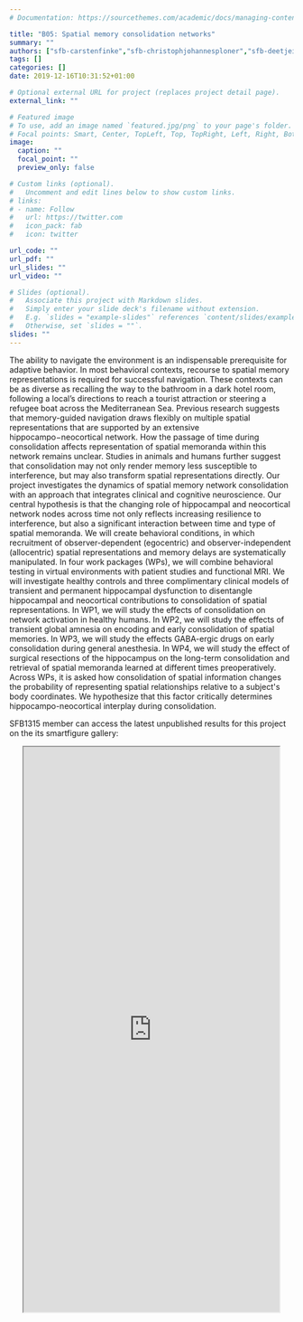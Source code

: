 ```yaml
---
# Documentation: https://sourcethemes.com/academic/docs/managing-content/

title: "B05: Spatial memory consolidation networks"
summary: ""
authors: ["sfb-carstenfinke","sfb-christophjohannesploner","sfb-deetjeiggena","sfb-frederikbartels","sfb-patriziamaier"]
tags: []
categories: []
date: 2019-12-16T10:31:52+01:00

# Optional external URL for project (replaces project detail page).
external_link: ""

# Featured image
# To use, add an image named `featured.jpg/png` to your page's folder.
# Focal points: Smart, Center, TopLeft, Top, TopRight, Left, Right, BottomLeft, Bottom, BottomRight.
image:
  caption: ""
  focal_point: ""
  preview_only: false

# Custom links (optional).
#   Uncomment and edit lines below to show custom links.
# links:
# - name: Follow
#   url: https://twitter.com
#   icon_pack: fab
#   icon: twitter

url_code: ""
url_pdf: ""
url_slides: ""
url_video: ""

# Slides (optional).
#   Associate this project with Markdown slides.
#   Simply enter your slide deck's filename without extension.
#   E.g. `slides = "example-slides"` references `content/slides/example-slides.md`.
#   Otherwise, set `slides = ""`.
slides: ""
---
```

<DIV class="article-container" markdown="1">
<DIV class="article-style" markdown="1">
  
The ability to navigate the environment is an indispensable prerequisite for adaptive behavior. In most behavioral contexts, recourse to spatial memory representations is required for successful navigation. These contexts can be as diverse as recalling the way to the bathroom in a dark hotel room, following a local’s directions to reach a tourist attraction or steering a refugee boat across the Mediterranean Sea. Previous research suggests that memory-guided navigation draws flexibly on multiple spatial representations that are supported by an extensive hippocampo−neocortical network. How the passage of time during consolidation affects representation of spatial memoranda within this network remains unclear. Studies in animals and humans further suggest that consolidation may not only render memory less susceptible to interference, but may also transform spatial representations directly. Our project investigates the dynamics of spatial memory network consolidation with an approach that integrates clinical and cognitive neuroscience. Our central hypothesis is that the changing role of hippocampal and neocortical network nodes across time not only reflects increasing resilience to interference, but also a significant interaction between time and type of spatial memoranda. We will create behavioral conditions, in which recruitment of observer-dependent (egocentric) and observer-independent (allocentric) spatial representations and memory delays are systematically manipulated. In four work packages (WPs), we will combine behavioral testing in virtual environments with patient studies and functional MRI. We will investigate healthy controls and three complimentary clinical models of transient and permanent hippocampal dysfunction to disentangle hippocampal and neocortical contributions to consolidation of spatial representations. In WP1, we will study the effects of consolidation on network activation in healthy humans. In WP2, we will study the effects of transient global amnesia on encoding and early consolidation of spatial memories. In WP3, we will study the effects GABA-ergic drugs on early consolidation during general anesthesia. In WP4, we will study the effect of surgical resections of the hippocampus on the long-term consolidation and retrieval of spatial memoranda learned at different times preoperatively. Across WPs, it is asked how consolidation of spatial information changes the probability of representing spatial relationships relative to a subject's body coordinates. We hypothesize that this factor critically determines hippocampo-neocortical interplay during consolidation.

SFB1315 member can access the latest unpublished results for this project on the its smartfigure gallery: 
</DIV>
</DIV>

<center>
<iframe src ="https://sdash.sourcedata.io/?search=project:B05" height=1000px width=90% ></iframe>
</center>
